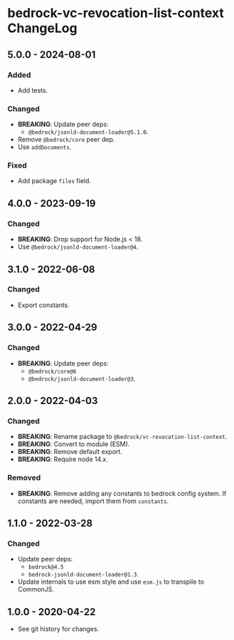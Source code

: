 # bedrock-vc-revocation-list-context ChangeLog

## 5.0.0 - 2024-08-01

### Added
- Add tests.

### Changed
- **BREAKING**: Update peer deps:
  - `@bedrock/jsonld-document-loader@5.1.0`.
- Remove `@bedrock/core` peer dep.
- Use `addDocuments`.

### Fixed
- Add package `files` field.

## 4.0.0 - 2023-09-19

### Changed
- **BREAKING**: Drop support for Node.js < 18.
- Use `@bedrock/jsonld-document-loader@4`.

## 3.1.0 - 2022-06-08

### Changed
- Export constants.

## 3.0.0 - 2022-04-29

### Changed
- **BREAKING**: Update peer deps:
  - `@bedrock/core@6`
  - `@bedrock/jsonld-document-loader@3`.

## 2.0.0 - 2022-04-03

### Changed
- **BREAKING**: Rename package to `@bedrock/vc-revocation-list-context`.
- **BREAKING**: Convert to module (ESM).
- **BREAKING**: Remove default export.
- **BREAKING**: Require node 14.x.

### Removed
- **BREAKING**: Remove adding any constants to bedrock config system. If
  constants are needed, import them from `constants`.

## 1.1.0 - 2022-03-28

### Changed
- Update peer deps:
  - `bedrock@4.5`
  - `bedrock-jsonld-document-loader@1.3`.
- Update internals to use esm style and use `esm.js` to
  transpile to CommonJS.

## 1.0.0 - 2020-04-22

- See git history for changes.
